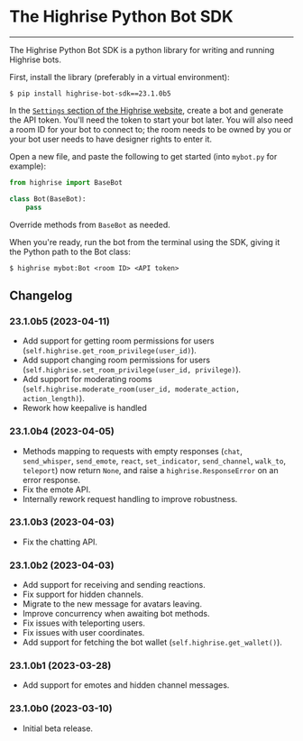 # The Highrise Python Bot SDK

---

The Highrise Python Bot SDK is a python library for writing and running Highrise bots.

First, install the library (preferably in a virtual environment):

```shell
$ pip install highrise-bot-sdk==23.1.0b5
```

In the [`Settings` section of the Highrise website](https://highrise.game/account/settings), create a bot and generate the API token. You'll need the token to start your bot later.
You will also need a room ID for your bot to connect to; the room needs to be owned by you or your bot user needs to have designer rights to enter it.

Open a new file, and paste the following to get started (into `mybot.py` for example):

```python
from highrise import BaseBot

class Bot(BaseBot):
    pass
```

Override methods from `BaseBot` as needed.

When you're ready, run the bot from the terminal using the SDK, giving it the Python path to the Bot class:

```
$ highrise mybot:Bot <room ID> <API token>
```

## Changelog

### 23.1.0b5 (2023-04-11)

- Add support for getting room permissions for users (`self.highrise.get_room_privilege(user_id)`).
- Add support changing room permissions for users (`self.highrise.set_room_privilege(user_id, privilege)`).
- Add support for moderating rooms (`self.highrise.moderate_room(user_id, moderate_action, action_length)`). 
- Rework how keepalive is handled

### 23.1.0b4 (2023-04-05)

- Methods mapping to requests with empty responses (`chat`, `send_whisper`, `send_emote`, `react`, `set_indicator`, `send_channel`, `walk_to`, `teleport`) now return `None`, and raise a `highrise.ResponseError` on an error response.
- Fix the emote API.
- Internally rework request handling to improve robustness.

### 23.1.0b3 (2023-04-03)

- Fix the chatting API.

### 23.1.0b2 (2023-04-03)

- Add support for receiving and sending reactions.
- Fix support for hidden channels.
- Migrate to the new message for avatars leaving.
- Improve concurrency when awaiting bot methods.
- Fix issues with teleporting users.
- Fix issues with user coordinates.
- Add support for fetching the bot wallet (`self.highrise.get_wallet()`).

### 23.1.0b1 (2023-03-28)

- Add support for emotes and hidden channel messages.

### 23.1.0b0 (2023-03-10)

- Initial beta release.
